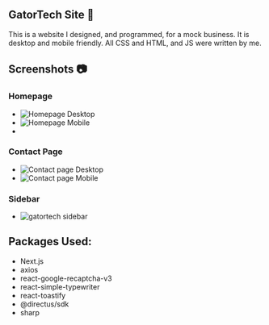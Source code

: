 ## GatorTech Site 🐊
This is a website I designed, and programmed, for a mock business.
It is desktop and mobile friendly.
All CSS and HTML, and JS were written by me.

## Screenshots 📷
### Homepage
- ![Homepage Desktop](https://github.com/user-attachments/assets/5b4e2feb-5022-487d-b0ab-7763f0db4e37)
- ![Homepage Mobile](https://github.com/user-attachments/assets/9f92ac56-a94f-4e66-bdc4-67c5ce023ba0)
- 
### Contact Page
- ![Contact page Desktop](https://github.com/user-attachments/assets/b30a9508-e8bb-40f3-a68e-9720445f601d)
- ![Contact page Mobile](https://github.com/user-attachments/assets/4603e999-25a9-4609-9006-d9f8876822cc)

### Sidebar
- ![gatortech sidebar](https://github.com/user-attachments/assets/114b8e78-1e21-49d7-9ac9-18edfacf03dc)







## Packages Used:
- Next.js
- axios
- react-google-recaptcha-v3
- react-simple-typewriter
- react-toastify
- @directus/sdk
- sharp
